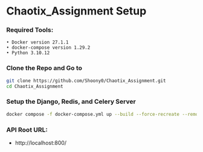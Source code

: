 # Chaotix_Assignment Setup

### Required Tools:
    • Docker version 27.1.1
    • docker-compose version 1.29.2
    • Python 3.10.12

### Clone the Repo and Go to 
```bash
git clone https://github.com/Shoony0/Chaotix_Assignment.git
cd Chaotix_Assignment
```

### Setup the Django, Redis, and Celery Server
```bash
docker compose -f docker-compose.yml up --build --force-recreate --remove-orphans
```

### API Root URL:
- http://localhost:800/